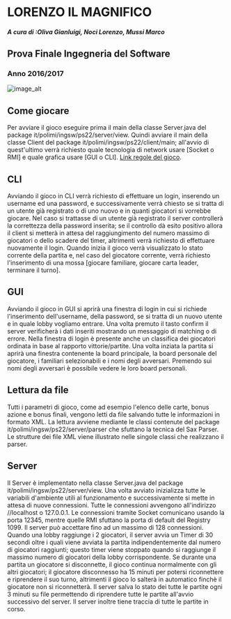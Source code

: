 # LORENZO IL MAGNIFICO
#### *A cura di :Oliva Gianluigi, Noci Lorenzo, Mussi Marco*
## Prova Finale Ingegneria del Software
### Anno 2016/2017

![image_alt](https://4.bp.blogspot.com/-UQcEMscSqB8/V-Iloma1CxI/AAAAAAAAWWk/PuBwpO9TIVgpSF8zQWbM5JHlGXzFZnJiQCLcB/s400/Image2.jpg)

## **Come giocare**

Per avviare il gioco eseguire prima il main della classe Server.java del package it/polimi/ingsw/ps22/server/view.
Quindi avviare il main della classe Client del package it/polimi/ingsw/ps22/client/main; all'avvio di quest'ultimo verrà richiesto quale tecnologia di network usare [Socket o RMI] e quale grafica usare [GUI o CLI].
[Link regole del gioco](https://piazza-resources.s3.amazonaws.com/j0r6g91w2e1kk/j0raol8gxxi30b/RegoleGioco.pdf?AWSAccessKeyId=AKIAIEDNRLJ4AZKBW6HA&Expires=1499453556&Signature=SI3XGaAcGaiCEv%2BzJAzJ6fOd3TM%3D).

## **CLI**
Avviando il gioco in CLI verrà richiesto di effettuare un login, inserendo un username ed una password, e successivamente verrà chiesto se si tratta di un utente già registrato o di uno nuovo e in quanti giocatori si vorrebbe giocare. Nel caso si trattasse di un utente già registrato il server controllerà la correttezza della password inserita; se il controllo dà esito positivo allora il client si metterà in attesa del raggiungimento del numero massimo di giocatori o dello scadere del timer, altrimenti verrà richiesto di effettuare nuovamente il login.
Quando inizia il gioco verrà visualizzato lo stato corrente della partita e, nel caso del giocatore corrente, verrà richiesto l'inserimento di una mossa [giocare familiare, giocare carta leader, terminare il turno].

## **GUI**
Avviando il gioco in GUI si aprirà una finestra di login in cui si richiede l'inserimento dell'username, della password, se si tratta di un nuovo utente e in quale lobby vogliamo entrare. Una volta premuto il tasto confirm il server verificherà i dati inseriti mostrando un messaggio di matching o di errore. Nella finestra di login è presente anche un classifica dei giocatori ordinata in base al rapporto vittorie/partite.
Una volta inziata la partita si aprirà una finestra contenente la board principale, la board personale del giocatore, i familiari selezionabili e i nomi degli avversari. Premendo sui nomi degli avversari è possibile vedere le loro board personali.

## **Lettura da file**
Tutti i parametri di gioco, come ad esempio l'elenco delle carte, bonus azione e bonus finali, vengono letti da file salvando tutte le informazioni in formato XML. La lettura avviene mediante le classi contenute del package it/polimi/ingsw/ps22/server/parser che sfuttano la tecnica del Sax Parser. Le strutture dei file XML viene illustrato nelle singole classi che realizzano il parser.

## **Server**
Il Server è implementato nella classe Server.java del package it/polimi/ingsw/ps22/server/view. Una volta avviato inizializza tutte le variabili d'ambiente utili al funzionamento e successivamente si mette in attesa di nuove connessioni. Tutte le connessioni avvengono all'indirizzo //localhost o 127.0.0.1. Le connessioni tramite Socket comunicano usando la porta 12345, mentre quelle RMI sfuttano la porta di default del Registry 1099. Il server può accettare fino ad un massimo di 128 connessioni.
Quando una lobby raggiunge i 2 giocatori, il server avvia un Timer di 30 secondi oltre i quali viene avviata la partita indipendentemente dal numero di giocatori raggiunti; questo timer viene stoppato quando si raggiunge il massimo numero di giocatori della lobby corrispondente.
Se durante una partita un giocatore si disconnette, il gioco continua normalmente con gli altri giocatori; il giocatore disconnesso ha 15 minuti per potersi riconnettere e riprendere il suo turno, altrimenti il gioco lo salterà in automatico finchè il giocatore non si riconnetterà.
Il server salva lo stato dei tutte le partite ogni 3 minuti su file permettendo di riprendere tutte le partite all'avvio successivo del server. Il server inoltre tiene traccia di tutte le partite in corso.
